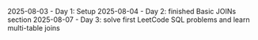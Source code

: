 2025-08-03 - Day 1: Setup 
2025-08-04 - Day 2: finished Basic JOINs section
2025-08-07 - Day 3: solve first LeetCode SQL problems and learn multi-table joins
